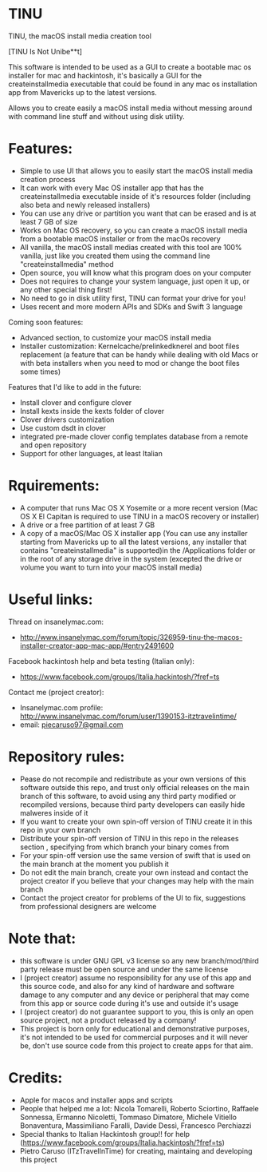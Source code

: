 # TINU
TINU, the macOS install media creation tool

[TINU Is Not Unibe**t]

This software is intended to be used as a GUI to create a bootable mac os installer for mac and hackintosh, it's basically a GUI for the createinstallmedia executable that could be found in any mac os installation app from Mavericks up to the latest versions.

Allows you to create easily a macOS install media without messing around with command line stuff and without using disk utility. 

# Features:
  - Simple to use UI that allows you to easily start the macOS install media creation process
  - It can work with every Mac OS installer app that has the createinstallmedia executable inside of it's resources folder (including also beta and newly released installers)
  - You can use any drive or partition you want that can be erased and is at least 7 GB of size
  - Works on Mac OS recovery, so you can create a macOS install media from a bootable macOS installer or from the macOs recovery
  - All vanilla, the macOS install medias created with this tool are 100% vanilla, just like you created them using the command line "createinstallmedia" method
  - Open source, you will know what this program does on your computer
  - Does not requires to change your system language, just open it up, or any other special thing first!
  - No need to go in disk utility first, TINU can format your drive for you!
  - Uses recent and more modern APIs and SDKs and Swift 3 language
 
 Coming soon features:
  - Advanced section, to customize your macOS install media
  - Installer customization: Kernelcache/prelinkedknerel and boot files replacement (a feature that can be handy while dealing with old Macs or with beta installers when you need to mod or change the boot files some times)
 
 Features that I'd like to add in the future:
  - Install clover and configure clover
  - Install kexts inside the kexts folder of clover
  - Clover drivers customization
  - Use custom dsdt in clover
  - integrated pre-made clover config templates database from a remote and open repository
  - Support for other languages, at least Italian

# Rquirements:
 - A computer that runs Mac OS X Yosemite or a more recent version (Mac OS X El Capitan is required to use TINU in a macOS recovery or installer)
 - A drive or a free partition of at least 7 GB
 - A copy of a macOS/Mac OS X installer app (You can use any installer starting from Mavericks up to all the latest versions, any installer that contains "createinstallmedia" is supported)in the /Applications folder or in the root of any storage drive in the system (excepted the drive or volume you want to turn into your macOS install media)
 
# Useful links:

 Thread on insanelymac.com:
  - http://www.insanelymac.com/forum/topic/326959-tinu-the-macos-installer-creator-app-mac-app/#entry2491600
  
 Facebook hackintosh help and beta testing (Italian only):
  - https://www.facebook.com/groups/Italia.hackintosh/?fref=ts
  
Contact me (project creator):
  - Insanelymac.com profile: http://www.insanelymac.com/forum/user/1390153-itztravelintime/
  - email: piecaruso97@gmail.com
  
# Repository rules:
 - Pease do not recompile and redistribute as your own versions of this software outside this repo, and trust only official releases on the main branch of this software, to avoid using any third party modified or recompiled versions, because third party developers can easily hide malweres inside of it
 - If you want to create your own spin-off version of TINU create it in this repo in your own branch
 - Distribute your spin-off version of TINU in this repo in the releases section , specifying from which branch your binary comes from
 - For your spin-off version use the same version of swift that is used on the main branch at the moment you publish it
 - Do not edit the main branch, create your own instead and contact the project creator if you believe that your changes may help with the main branch
 - Contact the project creator for problems of the UI to fix, suggestions from professional designers are welcome
  
# Note that:
 - this software is under GNU GPL v3 license so any new branch/mod/third party release must be open source and under the same license
 - I (project creator) assume no responsibility for any use of this app and this source code, and also for any kind of hardware and software damage to any computer and any device or peripheral that may come from this app or source code during it's use and outside it's usage
 - I (project creator) do not guarantee support to you, this is only an open source project, not a product released by a company!
 - This project is born only for educational and demonstrative purposes, it's not intended to be used for commercial purposes and it will never be, don't use source code from this project to create apps for that aim.
 
 # Credits:
  - Apple for macos and installer apps and scripts
  - People that helped me a lot:
   Nicola Tomarelli, Roberto Sciortino, Raffaele Sonnessa, Ermanno Nicoletti, Tommaso Dimatore, Michele Vitiello Bonaventura, Massimiliano Faralli, Davide Dessì, Francesco Perchiazzi
  - Special thanks to Italian Hackintosh group!! for help (https://www.facebook.com/groups/Italia.hackintosh/?fref=ts)
  - Pietro Caruso (ITzTravelInTime) for creating, maintaing and developing this project
